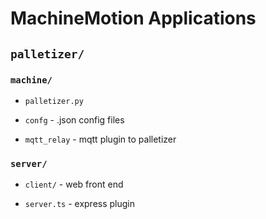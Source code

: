 # MachineMotion Applications



## `palletizer/`

### `machine/`
* `palletizer.py` 

* `confg` - .json config files

* `mqtt_relay` - mqtt plugin to palletizer


### `server/`

* `client/` - web front end

* `server.ts` - express plugin
